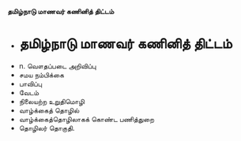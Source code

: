 **தமிழ்நாடு மாணவர் கணினித் திட்டம்**
- # தமிழ்நாடு மாணவர் கணினித் திட்டம்
- n. வௌதப்படை அறிவிப்பு
- சமய நம்பிக்கை
- பாவிப்பு
- வேடம்
- நிலையற்ற உறுதிமொழி
- வாழ்க்கைத் தொழில்
- வாழ்க்கைத்தொழிலாகக் கொண்ட பணித்துறை
- தொழிலர் தொகுதி.

